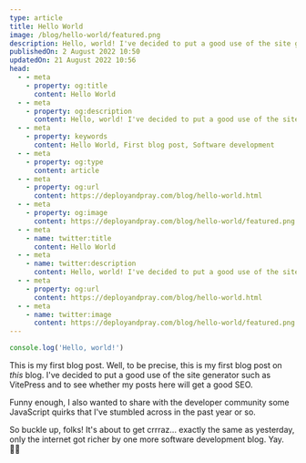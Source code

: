 ```yaml
---
type: article
title: Hello World
image: /blog/hello-world/featured.png
description: Hello, world! I've decided to put a good use of the site generator such as VitePress and to see whether my posts here will get a good SEO. Funny enough, I also wanted to share with the developer community some JavaScript quirks that I've stumbled across in the past year or so.
publishedOn: 2 August 2022 10:50
updatedOn: 21 August 2022 10:56
head:
  - - meta
    - property: og:title
      content: Hello World
  - - meta
    - property: og:description
      content: Hello, world! I've decided to put a good use of the site generator such as VitePress and to see whether my posts here will get a good SEO.
  - - meta
    - property: keywords
      content: Hello World, First blog post, Software development
  - - meta
    - property: og:type
      content: article
  - - meta
    - property: og:url
      content: https://deployandpray.com/blog/hello-world.html
  - - meta
    - property: og:image
      content: https://deployandpray.com/blog/hello-world/featured.png
  - - meta
    - name: twitter:title
      content: Hello World
  - - meta
    - name: twitter:description
      content: Hello, world! I've decided to put a good use of the site generator such as VitePress and to see whether my posts here will get a good SEO.
  - - meta
    - property: og:url
      content: https://deployandpray.com/blog/hello-world.html
  - - meta
    - name: twitter:image
      content: https://deployandpray.com/blog/hello-world/featured.png
---
```


```js
console.log('Hello, world!')
```

This is my first blog post. Well, to be precise, this is my first blog post on _this_ blog. I've decided to put a good use of the site generator such as VitePress and to see whether my posts here will get a good SEO.

Funny enough, I also wanted to share with the developer community some JavaScript quirks that I've stumbled across in the past year or so.

So buckle up, folks! It's about to get crrraz... exactly the same as yesterday, only the internet got richer by one more software development blog. Yay. :man_technologist:
